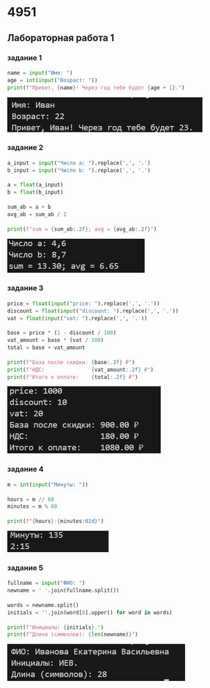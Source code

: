 # 4951

## Лабораторная работа 1

### задание 1

``` python
name = input("Имя: ")
age = int(input("Возраст: "))
print(f"Привет, {name}! Через год тебе будет {age + 1}.")
```
![img1](/images/lab1/ex1.png)

### задание 2

``` python
a_input = input("Число a: ").replace(',', '.')
b_input = input("Число b: ").replace(',', '.')

a = float(a_input)
b = float(b_input)

sum_ab = a + b
avg_ab = sum_ab / 2

print(f"sum = {sum_ab:.2f}; avg = {avg_ab:.2f}")
```
![img2](/images/lab1/ex2.png)

### задание 3

``` python
price = float(input("price: ").replace(',', '.'))
discount = float(input("discount: ").replace(',', '.'))
vat = float(input("vat: ").replace(',', '.'))

base = price * (1 - discount / 100)
vat_amount = base * (vat / 100)
total = base + vat_amount

print(f"База после скидки: {base:.2f} ₽")
print(f"НДС:               {vat_amount:.2f} ₽")
print(f"Итого к оплате:    {total:.2f} ₽")
```
![img3](/images/lab1/ex3.png)

### задание 4

``` python
m = int(input("Минуты: "))

hours = m // 60
minutes = m % 60

print(f"{hours}:{minutes:02d}")
```
![img4](/images/lab1/ex4.png)

### задание 5

``` python
fullname = input("ФИО: ")
newname = ' '.join(fullname.split())

words = newname.split()
initials = ''.join(word[0].upper() for word in words)

print(f"Инициалы: {initials}.")
print(f"Длина (символов): {len(newname)}")
```
![img5](/images/lab1/ex5.png)
